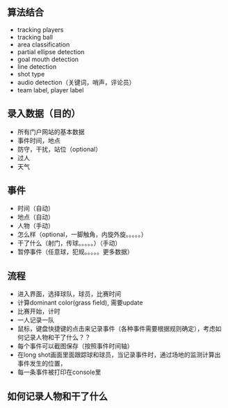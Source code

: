 ## 算法结合
* tracking players
* tracking ball
* area classification
* partial ellipse detection
* goal mouth detection
* line detection
* shot type
* audio detection（关键词，哨声，评论员）
* team label, player label

## 录入数据（目的）
* 所有门户网站的基本数据
* 事件时间，地点
* 防守，干扰，站位（optional）
* 过人
* 天气

## 事件
* 时间（自动）
* 地点（自动）
* 人物（手动）
* 怎么样（optional，一脚触角，内旋外旋。。。。。）
* 干了什么（射门，传球。。。。。）（手动）
* 暂停事件（任意球，犯规。。。。。更多数据）

## 流程
* 进入界面，选择球队，球员，比赛时间
* 计算dominant color(grass field), 需要update
* 比赛开始，计时
* 一人记录一队
* 鼠标，键盘快捷键的点击来记录事件（各种事件需要根据规则确定），考虑如何记录人物和干了什么？？
* 每个事件可以截图保存（按照事件时间轴）
* 在long shot画面里面跟踪球和球员，当记录事件时，通过场地的监测计算出事件发生的位置，
* 每一条事件被打印在console里

## 如何记录人物和干了什么
